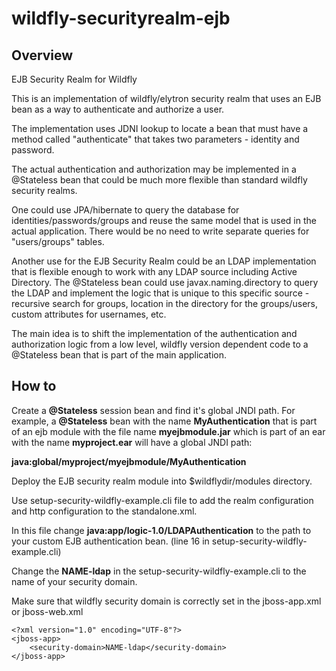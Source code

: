 # wildfly-securityrealm-ejb

## Overview
EJB Security Realm for Wildfly

This is an implementation of wildfly/elytron security realm that uses an EJB bean as a way
to authenticate and authorize a user.

The implementation uses JDNI lookup to locate a bean that must have a method called "authenticate"
that takes two parameters - identity and password.

The actual authentication and authorization may be implemented in a @Stateless bean that could
be much more flexible than standard wildfly security realms.

One could use JPA/hibernate to query the database for identities/passwords/groups and reuse
the same model that is used in the actual application. There would be no need to write separate
queries for "users/groups" tables.

Another use for the EJB Security Realm could be an LDAP implementation that is flexible enough
to work with any LDAP source including Active Directory. The @Stateless bean could use
javax.naming.directory to query the LDAP and implement the logic that is unique to this
specific source - recursive search for groups, location in the directory for the groups/users,
custom attributes for usernames, etc.

The main idea is to shift the implementation of the authentication and authorization logic from
a low level, wildfly version dependent code to a @Stateless bean that is part of the main
application.


## How to

Create a **@Stateless** session bean and find it's global JNDI path.
For example, a **@Stateless** bean with the name **MyAuthentication** that is part of an ejb module with the file name **myejbmodule.jar** which is part of an ear with the name **myproject.ear** will have a global JNDI path:

**java:global/myproject/myejbmodule/MyAuthentication**

Deploy the EJB security realm module into $wildflydir/modules directory.

Use setup-security-wildfly-example.cli file to add the realm configuration and http configuration to the standalone.xml.

In this file change **java:app/logic-1.0/LDAPAuthentication** to the path to your custom EJB authentication
bean. (line 16 in setup-security-wildfly-example.cli)

Change the **NAME-ldap** in the setup-security-wildfly-example.cli to the name of your security domain.

Make sure that wildfly security domain is correctly set in the jboss-app.xml or jboss-web.xml

```
<?xml version="1.0" encoding="UTF-8"?>
<jboss-app>
	<security-domain>NAME-ldap</security-domain>
</jboss-app>
```

